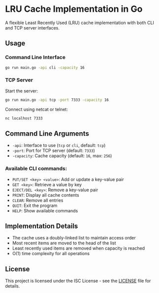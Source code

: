 # LRU Cache Implementation in Go

A flexible Least Recently Used (LRU) cache implementation with both CLI and TCP server interfaces.

## Usage

### Command Line Interface

```bash
go run main.go -api cli -capacity 16
```

### TCP Server

Start the server:
```bash
go run main.go -api tcp -port 7333 -capacity 16
```

Connect using netcat or telnet:
```bash
nc localhost 7333
```

## Command Line Arguments

- `-api`: Interface to use (`tcp` or `cli`, default: `tcp`)
- `-port`: Port for TCP server (default: `7333`)
- `-capacity`: Cache capacity (default: `16`, max: `256`)

### Available CLI commands:

- `PUT/SET <key> <value>`: Add or update a key-value pair
- `GET <key>`: Retrieve a value by key
- `EJECT/DEL <key>`: Remove a key-value pair
- `PRINT`: Display all cache contents
- `CLEAR`: Remove all entries
- `QUIT`: Exit the program
- `HELP`: Show available commands

## Implementation Details

- The cache uses a doubly-linked list to maintain access order
- Most recent items are moved to the head of the list
- Least recently used items are removed when capacity is reached
- O(1) time complexity for all operations

## License

This project is licensed under the ISC License - see the [LICENSE](LICENSE) file for details.
